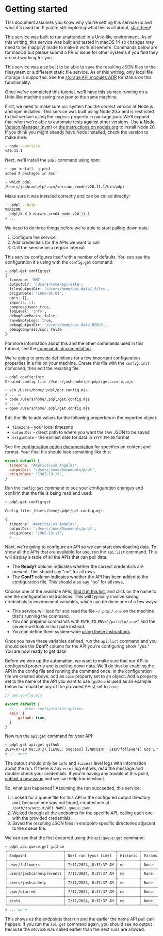 # Getting started

This document assumes you know why you're setting this service up and what it's used for. If you're still exploring what this is all about, [start here](https://www.joshcanhelp.com/personal-data-pipeline)!

This service was built to run unattended in a Unix-like environment. As of this writing, this service was built and tested in macOS 14 so changes may need to be (happily) made to make it work elsewhere. Commands below are for macOS but please submit a PR or issue for other systems if you find they are not working for you.

This service was also built to be able to save the resulting JSON files to the filesystem or a different static file service. As of this writing, only local file storage is supported. See the [storage API modules ADR](./decisions/009-storage-api-modules) for status on this functionality. 

Once we've completed this tutorial, we'll have this service running on a Unix-like machine saving raw json to the same machine. 

First, we need to make sure our system has the correct version of Node.js and npm installed. This service was built using Node 20.x and is restricted to that version using the `engines` property in package.json. We'll expand that when we're able to automate tests against other versions. Use [# Node Version Manager (nvm)](https://github.com/nvm-sh/nvm) or [the instructions on nodejs.org](https://nodejs.org/en/download/package-manager) to install Node 20. If you think you might already have Node installed, check the version to make sure:

```sh
~ node --version
v20.11.1
```

Next, we'll install the `pdpl` command using npm:

```bash
~ npm install -g pdpl
added X packages in Xms
  
~ which pdpl         
/Users/joshcanhelp/.nvm/versions/node/v20.11.1/bin/pdpl
```

Make sure it was installed correctly and can be called directly:

```sh
 ~ pdpl --help
VERSION
  pdpl/X.X.X darwin-arm64 node-v20.11.1
# ...
```

We need to do three things before we're able to start pulling down data:

1. Configure the service
2. Add credentials for the APIs we want to call
3. Call the service on a regular interval

This service configures itself with a number of defaults. You can see the configuration it's using with the `config:get` command:

```sh
~ pdpl-get config:get
{
  timezone: 'GMT',
  outputDir: '/Users/home/api-data',
  filesOutputDir: '/Users/home/api-data/_files',
  originDate: '1900-01-01',
  apis: {},
  imports: [],
  compressJson: true,
  logLevel: 'info',
  debugSaveMocks: false,
  saveEmptyLogs: true,
  debugOutputDir: '/Users/home/api-data-DEBUG',
  debugCompressJson: false
}
```

For more information about this and the other commands used in this tutorial, see the [commands documentation](./commands).

We're going to provide definitions for a few important configuration properties in a file on your machine. Create this file with the `config:init` command, then edit the resulting file:

```sh
~ pdpl config:init
Created config file /Users/joshcanhelp/.pdpl/get.config.mjs

~ vim /Users/home/.pdpl/get.config.mjs
# ... or
~ code /Users/home/.pdpl/get.config.mjs
# ... or
~ open /Users/home/.pdpl/get.config.mjs
```

Edit the file to add values for the following properties in the exported object:

- `timezone` - your local timezone
- `outputDir` - direct path to where you want the raw JSON to be saved
- `originDate` - the earliest date for data in `YYYY-MM-DD` format

See the [configuration option documentation](./configuration) for specifics on content and format. Your final file should look something like this:

```js
export default {
  timezone: "America/Los_Angeles",
  outputDir: "/Users/home/Documents/pdpl",
  originDate: "1985-10-11",
}
```

Run the `config:get` command to see your configuration changes and confirm that the file is being read and used:

```sh
~ pdpl-get config:get

Config file: /Users/home/.pdpl/get.config.mjs

{
  timezone: 'America/Los_Angeles',
  outputDir: '/Users/home/Documents/pdpl',
  originDate: '1985-10-11',
  # ...
```

Next, we're going to configure an API so we can start downloading data. To show all the APIs that are available for use, run the `api:list` command. This will display a table of all the APIs that can pull data. 

- The **Ready?** column indicates whether the correct credentials are present. This should say "no" for all rows.
- The **Conf?** column indicates whether the API has been added to the configuration file. This should also say "no" for all rows.

Choose one of the available APIs, [find it in this list](https://github.com/PersonalDataPipeline/pdpl-get/tree/main/src/apis), and click on the name to see the configuration instructions. This will typically involve saving credentials to environment variables, which can be done one of a few ways:

- This service will look for and read the file `~/.pdpl/.env` on the machine that's running the command.
- You can prepend commands with `PATH_TO_ENV="/path/to/.env"` and the service will look in that path instead.
- You can define them system-wide [using these instructions](https://www.twilio.com/en-us/blog/how-to-set-environment-variables-html)

Once you have these variables defined, run the `api:list` command and you should see the **Conf?** column for the API you're configuring show "yes." You are now ready to get data!

Before we wire up the automation, we want to make sure that our API is configured properly and is pulling down data. We'll do that by enabling the API in the config file and running the command once. In the configuration file we created above, add an `apis` property set to an object. Add a property set to the name of the API you want to use (`github` is used as an example below but could be any of the provided APIs) set to `true`:

```js
// get.config.mjs

export default {
  // ... other configuration options
  apis: {
	  github: true,
  }
}
```

Now run the `api:get` command for your API:

```sh
~ pdpl-get api:get github
2024-07-10 08:38:37 [LEVEL: success] [ENDPOINT: user/followers] Got 1 total for 0 days; 0 files written and 1 files skipped.
# ... more
```

The output should only be `info` and `success` level logs with information about the run. If there is any `error` log entries, read the message and double-check your credentials. If you're having any trouble at this point, [submit a new issue](https://github.com/PersonalDataPipeline/pdpl-get/issues/new) and we can help troubleshoot.

So, what just happened? Assuming the run succeeded, this service:

1. Looked for a queue file for this API in the configured output directory and, because one was not found, created one at `/path/to/output/API_NAME/_queue.json`.
2. Walked through all the endpoints for the specific API, calling each one with the provided credentials. 
3. Saved the resulting JSON files in endpoint-specific directories adjacent to the queue file.

We can see that the first occurred using the `api:queue:get` command:

```sh
~ pdpl api:queue:get github
┌──────────────────────────┬───────────────────────┬──────────┬────────────────┐
│ Endpoint                 │ Next run (your time)  │ Historic │ Params         │
├──────────────────────────┼───────────────────────┼──────────┼────────────────┤
│ user/followers           │ 7/11/2024, 8:37:37 AM │ no       │ None           │
├──────────────────────────┼───────────────────────┼──────────┼────────────────┤
│ users/joshcanhelp/events │ 7/11/2024, 8:37:37 AM │ no       │ None           │
├──────────────────────────┼───────────────────────┼──────────┼────────────────┤
│ users/joshcanhelp        │ 7/11/2024, 8:37:37 AM │ no       │ None           │
├──────────────────────────┼───────────────────────┼──────────┼────────────────┤
│ user/starred             │ 7/11/2024, 8:37:37 AM │ no       │ None           │
├──────────────────────────┼───────────────────────┼──────────┼────────────────┤
│ gists                    │ 7/11/2024, 8:37:37 AM │ no       │ None           │
└──────────────────────────┴───────────────────────┴──────────┴────────────────┘
# ... more
```

This shows us the endpoints that run and the earlier the name API pull can happen. If you run the `api:get` command again, you should see no output because the service was called earlier than the next runs are allowed. 